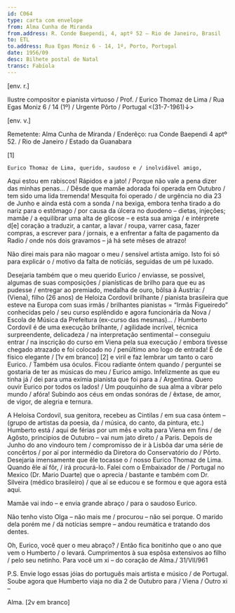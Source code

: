 ```yaml
---
id: C064
type: carta com envelope
from: Alma Cunha de Miranda
from.address: R. Conde Baependi, 4, aptº 52 – Rio de Janeiro, Brasil
to: ETL
to.address: Rua Egas Moniz 6 - 14, 1º, Porto, Portugal
date: 1956/09
desc: Bilhete postal de Natal 
transc: Fabíola
---
```


[env. r.] 

Ilustre compositor e pianista virtuoso /
Prof. / Eurico Thomaz de Lima /
Rua Egas Moniz 6 / 14 (1º) /
Urgente	Pôrto / Portugal <(31-7-1961)↓> 
		
[env. v.] 

Remetente: Alma Cunha de Miranda /
Enderêço: rua Conde Baependi 4 aptº 52. /
Rio de Janeiro / Estado da Guanabara

[1]

	Eurico Thomaz de Lima, querido, saudoso e / inolvidável amigo,
	
Aqui estou em rabiscos! Rápidos e a jato! / Porque não vale a pena dizer das minhas penas... / Dêsde que mamãe adorada foi operada em Outubro / tem sido uma lida tremenda! Mesquita foi operado / de urgência no dia 23 de Junho e ainda está com a sonda / na bexiga, embora tenha tirado a do nariz para o estômago / por causa da úlcera no duodeno – dietas, injeções; mamãe  / a equilibrar uma alta de glicose – e esta sua amiga / e intérprete d[e]  coração a traduzir, a cantar, a lavar / roupa, varrer casa, fazer compras, a escrever para / jornais, e a enfrentar a falta de pagamento da Radio / onde nós dois gravamos – já há sete mêses de atrazo! 

Não direi mais para não magoar o meu / sensível artista amigo. Isto foi só para explicár o / motivo da falta de notíciás, seguidas de um pé luxado.

Desejaria também que o meu querido Eurico / enviasse, se possível, algumas de suas composições / pianísticas de brilho para que eu as pudesse / entregar ao premiado, medalha de ouro, bôlsa à Áustria: / (Viena), filho (26 anos) de Heloiza Cordovil brilhante / pianista brasileira que esteve na Europa com suas irmãs / brilhantes pianistas = “Irmãs Figueiredo” conhecidas pelo / seu curso esplêndido e agora funcionária da Nova / Escola de Música da Prefeitura (ex-curso das mesmas)... / Humberto Cordovil é de uma execução brilhante, / agilidade incrível, técnica surpreendente, delicadeza / na interpretação sentimental – conseguiu entrar / na inscrição do curso em Viena pela sua execução / embora tivesse chegado atrazado e foi colocado no / penúltimo ano logo de entrada! É de físico elegante / [1v em branco] [2]  e viril e faz lembrar um tanto o caro Eurico. / Também usa óculos. Ficou radiante óntem quando / perguntei se gostaria de ter as músicas do meu / Eurico amigo. Infelizmente as que eu tinha já / dei para uma exímia pianista  que foi para a / Argentina. Quero ouvir Eurico por todos os lados! / Um pouquinho de sua alma a vibrar pelo mundo / afóra! Subindo aos céus em ondas sonóras de / êxtase, de amor, de vigor, de alegria e ternura. 

A Heloísa Cordovil, sua genitora, recebeu as Cintilas / em sua casa óntem – (grupo de artistas da poesia, da / música, do canto, da pintura, etc.) Humberto está / aqui de férias por um mês e volta para Viena em fins / de Agôsto, principios de Outubro – vai num jato direto / a Paris. Depois de Junho do ano vindouro tem / compromisso de ir à Lisbôa dar uma série de concêrtos / por aï por intermédio da Diretora do Conservatório do / Pôrto. Desejaria imensamente que êle tocasse o / nosso Eurico Thomaz  de Lima. Quando êle aï fôr,  / irá procurá-lo. Falei com o Embaixador de / Portugal no Mexico (Dr. Mario Duarte) que o aprecia / bastante e também com Dr. Silveira (médico brasileiro) / que aï se educou e se formou  e que agora está aqui. 

Mamãe vai indo – e envia grande abraço / para o saudoso Eurico.

Não tenho visto Olga – não mais me / procurou – não sei porque. O marido dela porém me / dá notícias sempre – andou reumática e tratando dos dentes.

Oh, Eurico, você quer o meu abraço? / Então fica bonitinho que o ano que vem o Humberto / o levará. Cumprimentos à sua espôsa extensivos ao filho / pelo seu netinho. Para você um xi – do coração de Alma./ 31/VII/961	   

P.S. Envie logo essas jóias do português mais artista e músico / de Portugal. Soube agora que Humberto viaja no dia 2 de Outubro para / Viena / Outro xi –

Alma. 
[2v em branco]


